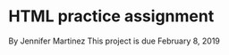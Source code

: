 # HTML practice assignment
By Jennifer Martinez
This project is due February 8, 2019

<link rel="stylesheet" type="text/css" href="reset.css">